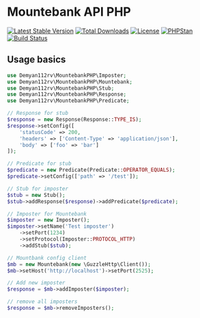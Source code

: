 Mountebank API PHP
============

[![Latest Stable Version](https://poser.pugx.org/demyan112rv/mountebank-api-php/v/stable)](https://packagist.org/packages/demyan112rv/mountebank-api-php)
[![Total Downloads](https://poser.pugx.org/demyan112rv/mountebank-api-php/downloads)](https://packagist.org/packages/demyan112rv/mountebank-api-php)
[![License](https://poser.pugx.org/demyan112rv/mountebank-api-php/license)](https://packagist.org/packages/demyan112rv/mountebank-api-php)
[![PHPStan](https://img.shields.io/badge/PHPStan-enabled-brightgreen.svg)](https://github.com/phpstan/phpstan)
[![Build Status](https://travis-ci.org/demyan112rv/mountebank-api-php.svg?branch=master)](https://travis-ci.org/demyan112rv/mountebank-api-php)

Usage basics
-------------

```php
use Demyan112rv\MountebankPHP\Imposter;
use Demyan112rv\MountebankPHP\Mountebank;
use Demyan112rv\MountebankPHP\Stub;
use Demyan112rv\MountebankPHP\Response;
use Demyan112rv\MountebankPHP\Predicate;

// Response for stub
$response = new Response(Response::TYPE_IS);
$response->setConfig([
    'statusCode' => 200,
    'headers' => ['Content-Type' => 'application/json'],
    'body' => ['foo' => 'bar']
]);

// Predicate for stub
$predicate = new Predicate(Predicate::OPERATOR_EQUALS);
$predicate->setConfig(['path' => '/test']);

// Stub for imposter
$stub = new Stub();
$stub->addResponse($response)->addPredicate($predicate);

// Imposter for Mountebank
$imposter = new Imposter();
$imposter->setName('Test imposter')
    ->setPort(1234)
    ->setProtocol(Imposter::PROTOCOL_HTTP)
    ->addStub($stub);

// Mountbank config client
$mb = new Mountebank(new \GuzzleHttp\Client());
$mb->setHost('http://localhost')->setPort(2525);

// Add new imposter
$response = $mb->addImposter($imposter);

// remove all imposters
$response = $mb->removeImposters();
```
